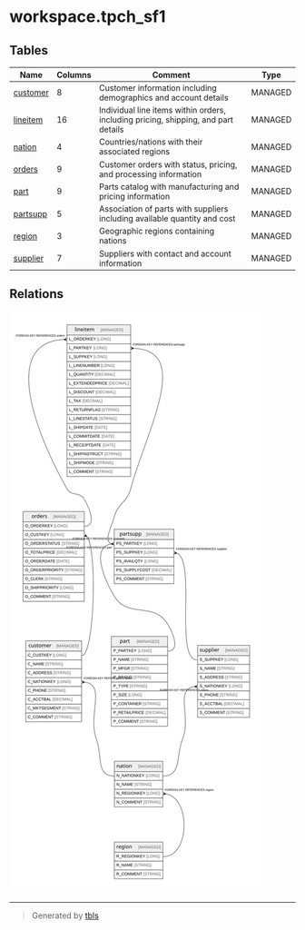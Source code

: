 # workspace.tpch_sf1

## Tables

| Name | Columns | Comment | Type |
| ---- | ------- | ------- | ---- |
| [customer](customer.md) | 8 | Customer information including demographics and account details | MANAGED |
| [lineitem](lineitem.md) | 16 | Individual line items within orders, including pricing, shipping, and part details | MANAGED |
| [nation](nation.md) | 4 | Countries/nations with their associated regions | MANAGED |
| [orders](orders.md) | 9 | Customer orders with status, pricing, and processing information | MANAGED |
| [part](part.md) | 9 | Parts catalog with manufacturing and pricing information | MANAGED |
| [partsupp](partsupp.md) | 5 | Association of parts with suppliers including available quantity and cost | MANAGED |
| [region](region.md) | 3 | Geographic regions containing nations | MANAGED |
| [supplier](supplier.md) | 7 | Suppliers with contact and account information | MANAGED |

## Relations

![er](schema.svg)

---

> Generated by [tbls](https://github.com/k1LoW/tbls)
